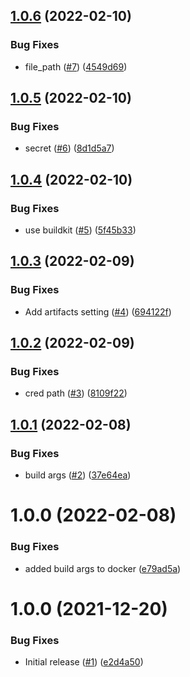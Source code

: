 ## [1.0.6](https://github.com/Unsupervisedcom/action-auth-build-push-image/compare/v1.0.5...v1.0.6) (2022-02-10)


### Bug Fixes

* file_path ([#7](https://github.com/Unsupervisedcom/action-auth-build-push-image/issues/7)) ([4549d69](https://github.com/Unsupervisedcom/action-auth-build-push-image/commit/4549d69112aa7409bcfbbe4e30520dd99c1ce939))

## [1.0.5](https://github.com/Unsupervisedcom/action-auth-build-push-image/compare/v1.0.4...v1.0.5) (2022-02-10)


### Bug Fixes

* secret ([#6](https://github.com/Unsupervisedcom/action-auth-build-push-image/issues/6)) ([8d1d5a7](https://github.com/Unsupervisedcom/action-auth-build-push-image/commit/8d1d5a7848ff0b437f61afdb340d8d724e98d9dd))

## [1.0.4](https://github.com/Unsupervisedcom/action-auth-build-push-image/compare/v1.0.3...v1.0.4) (2022-02-10)


### Bug Fixes

* use buildkit ([#5](https://github.com/Unsupervisedcom/action-auth-build-push-image/issues/5)) ([5f45b33](https://github.com/Unsupervisedcom/action-auth-build-push-image/commit/5f45b3382798c4c7c90063b02c257a45a343dc7c))

## [1.0.3](https://github.com/Unsupervisedcom/action-auth-build-push-image/compare/v1.0.2...v1.0.3) (2022-02-09)


### Bug Fixes

* Add artifacts setting ([#4](https://github.com/Unsupervisedcom/action-auth-build-push-image/issues/4)) ([694122f](https://github.com/Unsupervisedcom/action-auth-build-push-image/commit/694122fec011016803c4f8cb0af4ee7aa07adf91))

## [1.0.2](https://github.com/Unsupervisedcom/action-auth-build-push-image/compare/v1.0.1...v1.0.2) (2022-02-09)


### Bug Fixes

* cred path ([#3](https://github.com/Unsupervisedcom/action-auth-build-push-image/issues/3)) ([8109f22](https://github.com/Unsupervisedcom/action-auth-build-push-image/commit/8109f2277c54810075026836ce2b2cbd7cdde553))

## [1.0.1](https://github.com/Unsupervisedcom/action-auth-build-push-image/compare/v1.0.0...v1.0.1) (2022-02-08)


### Bug Fixes

* build args ([#2](https://github.com/Unsupervisedcom/action-auth-build-push-image/issues/2)) ([37e64ea](https://github.com/Unsupervisedcom/action-auth-build-push-image/commit/37e64ea21e4c98b520114979093fea21f38e5b8f))

# 1.0.0 (2022-02-08)


### Bug Fixes

* added build args to docker ([e79ad5a](https://github.com/Unsupervisedcom/action-auth-build-push-image/commit/e79ad5a2283294b0881c5609a690462406292931))

# 1.0.0 (2021-12-20)


### Bug Fixes

* Initial release ([#1](https://github.com/Unsupervisedcom/action-composite-action-template/issues/1)) ([e2d4a50](https://github.com/Unsupervisedcom/action-composite-action-template/commit/e2d4a509733fbf64fa3a10c3d60a589ffc0f932a))
